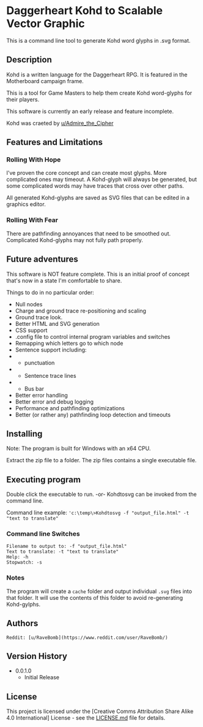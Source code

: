 # Daggerheart Kohd to Scalable Vector Graphic

This is a command line tool to generate Kohd word glyphs in .svg format.

## Description

Kohd is a written language for the Daggerheart RPG. It is featured in the Motherboard campaign frame.

This is a tool for Game Masters to help them create Kohd word-glyphs for their players.

This software is currently an early release and feature incomplete.

Kohd was craeted by [u/Admire_the_Cipher](https://www.reddit.com/user/Admire_the_Cipher/)

## Features and Limitations

### Rolling With Hope
I've proven the core concept and can create most glyphs. More complicated ones may timeout. A Kohd-glyph will always be generated, but some complicated words may have traces that cross over other paths.

All generated Kohd-glyphs are saved as SVG files that can be edited in a graphics editor.

### Rolling With Fear
There are pathfinding annoyances that need to be smoothed out. 
Complicated Kohd-glyphs may not fully path properly.

## Future adventures
This software is NOT feature complete. This is an initial proof of concept that's now in a state I'm comfortable to share.

Things to do in no particular order:
* Null nodes
* Charge and ground trace re-positioning and scaling
* Ground trace look.
* Better HTML and SVG generation
* CSS support
* .config file to control internal program variables and switches
* Remapping which letters go to which node
* Sentence support including: 
* * punctuation
* * Sentence trace lines
* * Bus bar
* Better error handling 
* Better error and debug logging
* Performance and pathfinding optimizations
* Better (or rather any) pathfinding loop detection and timeouts

## Installing
Note: The program is built for Windows with an x64 CPU.

Extract the zip file to a folder. The zip files contains a single executable file.

## Executing program

Double click the executable to run.
-or- 
Kohdtosvg can be invoked from the command line.

Command line example: 
`'c:\temp\>Kohdtosvg -f "output_file.html" -t "text to translate"`

### Command line Switches 
```
Filename to output to: -f "output_file.html" 
Text to translate: -t "text to translate"
Help: -h
Stopwatch: -s
```

### Notes
The program will create a `cache` folder and output individual `.svg` files into that folder. It will use the contents of this folder to avoid re-generating Kohd-gylphs.


## Authors
    Reddit: [u/RaveBomb](https://www.reddit.com/user/RaveBomb/)

## Version History
* 0.0.1.0
    * Initial Release

## License
This project is licensed under the [Creative Comms Attribution Share Alike 4.0 International] License - see the [LICENSE.md](LICENSE.md) file for details.